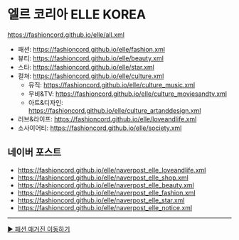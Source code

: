 # 엘르 코리아 ELLE KOREA
https://fashioncord.github.io/elle/all.xml
- 패션: https://fashioncord.github.io/elle/fashion.xml
- 뷰티: https://fashioncord.github.io/elle/beauty.xml
- 스타: https://fashioncord.github.io/elle/star.xml
- 컬쳐: https://fashioncord.github.io/elle/culture.xml
   - 뮤직: https://fashioncord.github.io/elle/culture_music.xml
   - 무비&TV: https://fashioncord.github.io/elle/culture_moviesandtv.xml
   - 아트&디자인: https://fashioncord.github.io/elle/culture_artanddesign.xml
- 러브&라이프: https://fashioncord.github.io/elle/loveandlife.xml
- 소사이어티: https://fashioncord.github.io/elle/society.xml

## 네이버 포스트
- https://fashioncord.github.io/elle/naverpost_elle_loveandlife.xml
- https://fashioncord.github.io/elle/naverpost_elle_shop.xml
- https://fashioncord.github.io/elle/naverpost_elle_beauty.xml
- https://fashioncord.github.io/elle/naverpost_elle_fashion.xml
- https://fashioncord.github.io/elle/naverpost_elle_star.xml
- https://fashioncord.github.io/elle/naverpost_elle_notice.xml

---

[▶️ 패션 매거진 이동하기](https://github.com/fashioncord/magazine)
